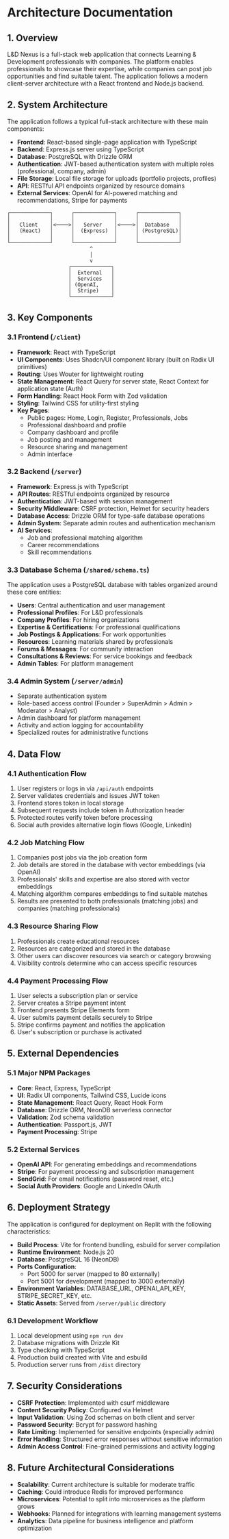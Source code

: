 # Architecture Documentation

## 1. Overview

L&D Nexus is a full-stack web application that connects Learning & Development professionals with companies. The platform enables professionals to showcase their expertise, while companies can post job opportunities and find suitable talent. The application follows a modern client-server architecture with a React frontend and Node.js backend.

## 2. System Architecture

The application follows a typical full-stack architecture with these main components:

- **Frontend**: React-based single-page application with TypeScript
- **Backend**: Express.js server using TypeScript
- **Database**: PostgreSQL with Drizzle ORM
- **Authentication**: JWT-based authentication system with multiple roles (professional, company, admin)
- **File Storage**: Local file storage for uploads (portfolio projects, profiles)
- **API**: RESTful API endpoints organized by resource domains
- **External Services**: OpenAI for AI-powered matching and recommendations, Stripe for payments

```
┌─────────────┐      ┌─────────────┐      ┌─────────────┐
│             │      │             │      │             │
│   Client    │<────>│   Server    │<────>│  Database   │
│   (React)   │      │  (Express)  │      │ (PostgreSQL)│
│             │      │             │      │             │
└─────────────┘      └─────────────┘      └─────────────┘
                           ^
                           │
                           v
                    ┌─────────────┐
                    │  External   │
                    │  Services   │
                    │ (OpenAI,    │
                    │  Stripe)    │
                    └─────────────┘
```

## 3. Key Components

### 3.1 Frontend (`/client`)

- **Framework**: React with TypeScript
- **UI Components**: Uses Shadcn/UI component library (built on Radix UI primitives)
- **Routing**: Uses Wouter for lightweight routing
- **State Management**: React Query for server state, React Context for application state (Auth)
- **Form Handling**: React Hook Form with Zod validation
- **Styling**: Tailwind CSS for utility-first styling
- **Key Pages**:
  - Public pages: Home, Login, Register, Professionals, Jobs
  - Professional dashboard and profile
  - Company dashboard and profile
  - Job posting and management
  - Resource sharing and management
  - Admin interface

### 3.2 Backend (`/server`)

- **Framework**: Express.js with TypeScript
- **API Routes**: RESTful endpoints organized by resource
- **Authentication**: JWT-based with session management
- **Security Middleware**: CSRF protection, Helmet for security headers
- **Database Access**: Drizzle ORM for type-safe database operations
- **Admin System**: Separate admin routes and authentication mechanism
- **AI Services**:
  - Job and professional matching algorithm
  - Career recommendations
  - Skill recommendations

### 3.3 Database Schema (`/shared/schema.ts`)

The application uses a PostgreSQL database with tables organized around these core entities:

- **Users**: Central authentication and user management
- **Professional Profiles**: For L&D professionals 
- **Company Profiles**: For hiring organizations
- **Expertise & Certifications**: For professional qualifications
- **Job Postings & Applications**: For work opportunities
- **Resources**: Learning materials shared by professionals
- **Forums & Messages**: For community interaction
- **Consultations & Reviews**: For service bookings and feedback
- **Admin Tables**: For platform management

### 3.4 Admin System (`/server/admin`)

- Separate authentication system
- Role-based access control (Founder > SuperAdmin > Admin > Moderator > Analyst)
- Admin dashboard for platform management
- Activity and action logging for accountability
- Specialized routes for administrative functions

## 4. Data Flow

### 4.1 Authentication Flow

1. User registers or logs in via `/api/auth` endpoints
2. Server validates credentials and issues JWT token
3. Frontend stores token in local storage
4. Subsequent requests include token in Authorization header
5. Protected routes verify token before processing
6. Social auth provides alternative login flows (Google, LinkedIn)

### 4.2 Job Matching Flow

1. Companies post jobs via the job creation form
2. Job details are stored in the database with vector embeddings (via OpenAI)
3. Professionals' skills and expertise are also stored with vector embeddings
4. Matching algorithm compares embeddings to find suitable matches
5. Results are presented to both professionals (matching jobs) and companies (matching professionals)

### 4.3 Resource Sharing Flow

1. Professionals create educational resources
2. Resources are categorized and stored in the database
3. Other users can discover resources via search or category browsing
4. Visibility controls determine who can access specific resources

### 4.4 Payment Processing Flow

1. User selects a subscription plan or service
2. Server creates a Stripe payment intent
3. Frontend presents Stripe Elements form
4. User submits payment details securely to Stripe
5. Stripe confirms payment and notifies the application
6. User's subscription or purchase is activated

## 5. External Dependencies

### 5.1 Major NPM Packages

- **Core**: React, Express, TypeScript
- **UI**: Radix UI components, Tailwind CSS, Lucide icons
- **State Management**: React Query, React Hook Form
- **Database**: Drizzle ORM, NeonDB serverless connector
- **Validation**: Zod schema validation
- **Authentication**: Passport.js, JWT
- **Payment Processing**: Stripe

### 5.2 External Services

- **OpenAI API**: For generating embeddings and recommendations
- **Stripe**: For payment processing and subscription management
- **SendGrid**: For email notifications (password reset, etc.)
- **Social Auth Providers**: Google and LinkedIn OAuth

## 6. Deployment Strategy

The application is configured for deployment on Replit with the following characteristics:

- **Build Process**: Vite for frontend bundling, esbuild for server compilation
- **Runtime Environment**: Node.js 20
- **Database**: PostgreSQL 16 (NeonDB)
- **Ports Configuration**:
  - Port 5000 for server (mapped to 80 externally)
  - Port 5001 for development (mapped to 3000 externally)
- **Environment Variables**: DATABASE_URL, OPENAI_API_KEY, STRIPE_SECRET_KEY, etc.
- **Static Assets**: Served from `/server/public` directory

### 6.1 Development Workflow

1. Local development using `npm run dev`
2. Database migrations with Drizzle Kit
3. Type checking with TypeScript
4. Production build created with Vite and esbuild
5. Production server runs from `/dist` directory

## 7. Security Considerations

- **CSRF Protection**: Implemented with csurf middleware
- **Content Security Policy**: Configured via Helmet
- **Input Validation**: Using Zod schemas on both client and server
- **Password Security**: Bcrypt for password hashing
- **Rate Limiting**: Implemented for sensitive endpoints (especially admin)
- **Error Handling**: Structured error responses without sensitive information
- **Admin Access Control**: Fine-grained permissions and activity logging

## 8. Future Architectural Considerations

- **Scalability**: Current architecture is suitable for moderate traffic
- **Caching**: Could introduce Redis for improved performance
- **Microservices**: Potential to split into microservices as the platform grows
- **Webhooks**: Planned for integrations with learning management systems
- **Analytics**: Data pipeline for business intelligence and platform optimization